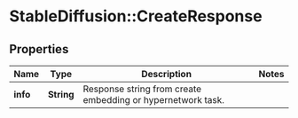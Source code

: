 # StableDiffusion::CreateResponse

## Properties
Name | Type | Description | Notes
------------ | ------------- | ------------- | -------------
**info** | **String** | Response string from create embedding or hypernetwork task. | 

